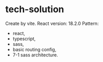 # tech-solution
Create by vite.
React version: 18.2.0
Pattern:
* react,
* typescript,
* sass, 
* basic routing config, 
* 7-1 sass architecture.
